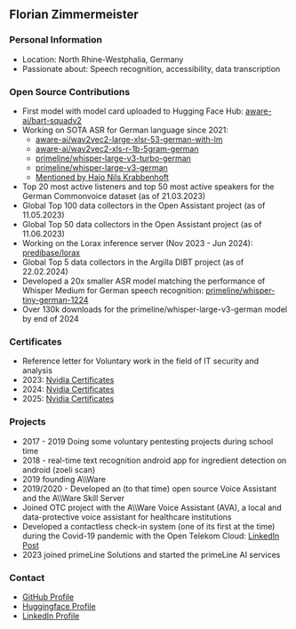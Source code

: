 ## Florian Zimmermeister

### Personal Information
- Location: North Rhine-Westphalia, Germany
- Passionate about: Speech recognition, accessibility, data transcription

### Open Source Contributions
- First model with model card uploaded to Hugging Face Hub: [aware-ai/bart-squadv2](https://huggingface.co/aware-ai/bart-squadv2/commits/main)
- Working on SOTA ASR for German language since 2021:
  - [aware-ai/wav2vec2-large-xlsr-53-german-with-lm](https://huggingface.co/aware-ai/wav2vec2-large-xlsr-53-german-with-lm)
  - [aware-ai/wav2vec2-xls-r-1b-5gram-german](https://huggingface.co/aware-ai/wav2vec2-xls-r-1b-5gram-german)
  - [primeline/whisper-large-v3-turbo-german](https://huggingface.co/primeline/whisper-large-v3-turbo-german)
  - [primeline/whisper-large-v3-german](https://huggingface.co/primeline/whisper-large-v3-german)
  - [Mentioned by Hajo Nils Krabbenhoft](https://arxiv.org/pdf/2206.12693)
- Top 20 most active listeners and top 50 most active speakers for the German Commonvoice dataset (as of 21.03.2023)
- Global Top 100 data collectors in the Open Assistant project (as of 11.05.2023)
- Global Top 50 data collectors in the Open Assistant project (as of 11.06.2023)
- Working on the Lorax inference server (Nov 2023 - Jun 2024): [predibase/lorax](https://github.com/predibase/lorax)
- Global Top 5 data collectors in the Argilla DIBT project (as of 22.02.2024)
- Developed a 20x smaller ASR model matching the performance of Whisper Medium for German speech recognition: [primeline/whisper-tiny-german-1224](https://huggingface.co/primeline/whisper-tiny-german-1224)
- Over 130k downloads for the primeline/whisper-large-v3-german model by end of 2024

### Certificates
- Reference letter for Voluntary work in the field of IT security and analysis
- 2023: [Nvidia Certificates](https://github.com/flozi00/flozi00/tree/main/assets/2023)
- 2024: [Nvidia Certificates](https://github.com/flozi00/flozi00/tree/main/assets/2024)
- 2025: [Nvidia Certificates](https://github.com/flozi00/flozi00/tree/main/assets/2025)

### Projects
- 2017 - 2019 Doing some voluntary pentesting projects during school time
- 2018 - real-time text recognition android app for ingredient detection on android (zoeli scan)
- 2019 founding A\\\\Ware
- 2019/2020 - Developed an (to that time) open source Voice Assistant and the A\\\\Ware Skill Server
- Joined OTC project with the A\\\\Ware Voice Assistant (AVA), a local and data-protective voice assistant for healthcare institutions
- Developed a contactless check-in system (one of its first at the time) during the Covid-19 pandemic with the Open Telekom Cloud: [LinkedIn Post](https://www.linkedin.com/posts/telekomtechboostprogramm_kontaktloser-besucher-check-in-der-neue-activity-6712304055760257024-dunT?utm_source=share&utm_medium=member_desktop)
- 2023 joined primeLine Solutions and started the primeLine AI services

### Contact
- [GitHub Profile](https://github.com/flozi00/flozi00)
- [Huggingface Profile](https://huggingface.co/flozi00)
- [LinkedIn Profile](https://www.linkedin.com/in/florian-zimmermeister-83bb331ab)
